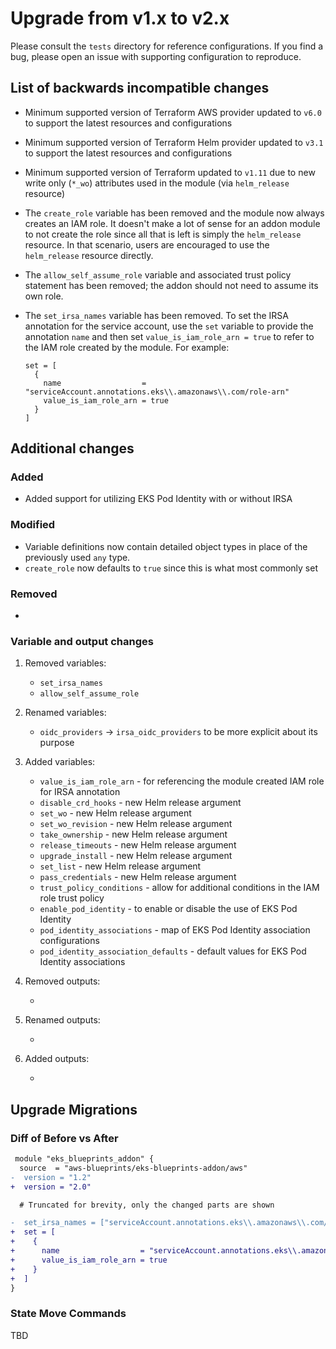# Upgrade from v1.x to v2.x

Please consult the `tests` directory for reference configurations. If you find a bug, please open an issue with supporting configuration to reproduce.

## List of backwards incompatible changes

- Minimum supported version of Terraform AWS provider updated to `v6.0` to support the latest resources and configurations
- Minimum supported version of Terraform Helm provider updated to `v3.1` to support the latest resources and configurations
- Minimum supported version of Terraform updated to `v1.11` due to new write only (`*_wo`) attributes used in the module (via `helm_release` resource)
- The `create_role` variable has been removed and the module now always creates an IAM role. It doesn't make a lot of sense for an addon module to not create the role since all that is left is simply the `helm_release` resource. In that scenario, users are encouraged to use the `helm_release` resource directly.
- The `allow_self_assume_role` variable and associated trust policy statement has been removed; the addon should not need to assume its own role.
- The `set_irsa_names` variable has been removed. To set the IRSA annotation for the service account, use the `set` variable to provide the annotation `name` and then set `value_is_iam_role_arn = true` to refer to the IAM role created by the module. For example:

  ```hcl
  set = [
    {
      name                  = "serviceAccount.annotations.eks\\.amazonaws\\.com/role-arn"
      value_is_iam_role_arn = true
    }
  ]
  ```

## Additional changes

### Added

- Added support for utilizing EKS Pod Identity with or without IRSA

### Modified

- Variable definitions now contain detailed object types in place of the previously used `any` type.
- `create_role` now defaults to `true` since this is what most commonly set

### Removed

-

### Variable and output changes

1. Removed variables:

    - `set_irsa_names`
    - `allow_self_assume_role`

2. Renamed variables:

    - `oidc_providers` -> `irsa_oidc_providers` to be more explicit about its purpose

3. Added variables:

    - `value_is_iam_role_arn` - for referencing the module created IAM role for IRSA annotation
    - `disable_crd_hooks` - new Helm release argument
    - `set_wo` - new Helm release argument
    - `set_wo_revision` - new Helm release argument
    - `take_ownership` - new Helm release argument
    - `release_timeouts` - new Helm release argument
    - `upgrade_install` - new Helm release argument
    - `set_list` - new Helm release argument
    - `pass_credentials` - new Helm release argument
    - `trust_policy_conditions` - allow for additional conditions in the IAM role trust policy
    - `enable_pod_identity` - to enable or disable the  use of EKS Pod Identity
    - `pod_identity_associations` - map of EKS Pod Identity association configurations
    - `pod_identity_association_defaults` - default values for EKS Pod Identity associations

4. Removed outputs:

    -

5. Renamed outputs:

    -

6. Added outputs:

    -

## Upgrade Migrations

### Diff of Before vs After

```diff
 module "eks_blueprints_addon" {
  source  = "aws-blueprints/eks-blueprints-addon/aws"
-  version = "1.2"
+  version = "2.0"

  # Truncated for brevity, only the changed parts are shown

-  set_irsa_names = ["serviceAccount.annotations.eks\\.amazonaws\\.com/role-arn"]
+  set = [
+    {
+      name                  = "serviceAccount.annotations.eks\\.amazonaws\\.com/role-arn"
+      value_is_iam_role_arn = true
+    }
+  ]
}
```

### State Move Commands

TBD
